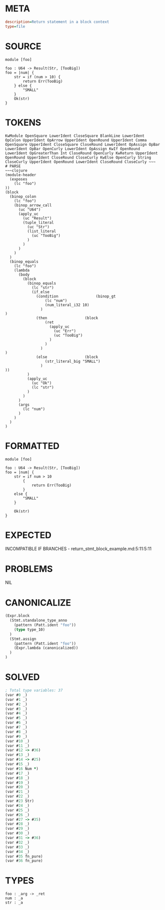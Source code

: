 # META
~~~ini
description=Return statement in a block context
type=file
~~~
# SOURCE
~~~roc
module [foo]

foo : U64 -> Result(Str, [TooBig])
foo = |num| {
    str = if (num > 10) {
        return Err(TooBig)
    } else {
        "SMALL"
    }
    Ok(str)
}
~~~
# TOKENS
~~~text
KwModule OpenSquare LowerIdent CloseSquare BlankLine LowerIdent OpColon UpperIdent OpArrow UpperIdent OpenRound UpperIdent Comma OpenSquare UpperIdent CloseSquare CloseRound LowerIdent OpAssign OpBar LowerIdent OpBar OpenCurly LowerIdent OpAssign KwIf OpenRound LowerIdent OpGreaterThan Int CloseRound OpenCurly KwReturn UpperIdent OpenRound UpperIdent CloseRound CloseCurly KwElse OpenCurly String CloseCurly UpperIdent OpenRound LowerIdent CloseRound CloseCurly ~~~
# PARSE
~~~clojure
(module-header
  (exposes
    (lc "foo")
))
(block
  (binop_colon
    (lc "foo")
    (binop_arrow_call
      (uc "U64")
      (apply_uc
        (uc "Result")
        (tuple_literal
          (uc "Str")
          (list_literal
            (uc "TooBig")
          )
        )
      )
    )
  )
  (binop_equals
    (lc "foo")
    (lambda
      (body
        (block
          (binop_equals
            (lc "str")
            (if_else
              (condition                 (binop_gt
                  (lc "num")
                  (num_literal_i32 10)
                )
)
              (then                 (block
                  (ret
                    (apply_uc
                      (uc "Err")
                      (uc "TooBig")
                    )
                  )
                )
)
              (else                 (block
                  (str_literal_big "SMALL")
                )
))
          )
          (apply_uc
            (uc "Ok")
            (lc "str")
          )
        )
      )
      (args
        (lc "num")
      )
    )
  )
)
~~~
# FORMATTED
~~~roc
module [foo]

foo : U64 -> Result(Str, [TooBig])
foo = |num| {
	str = if num > 10
		{
			return Err(TooBig)
		}
	else {
		"SMALL"
	}

	Ok(str)
}
~~~
# EXPECTED
INCOMPATIBLE IF BRANCHES - return_stmt_block_example.md:5:11:5:11
# PROBLEMS
NIL
# CANONICALIZE
~~~clojure
(Expr.block
  (Stmt.standalone_type_anno
    (pattern (Patt.ident "foo"))
    (type type_10)
  )
  (Stmt.assign
    (pattern (Patt.ident "foo"))
    (Expr.lambda (canonicalized))
  )
)
~~~
# SOLVED
~~~clojure
; Total type variables: 37
(var #0 _)
(var #1 _)
(var #2 _)
(var #3 _)
(var #4 _)
(var #5 _)
(var #6 _)
(var #7 _)
(var #8 _)
(var #9 _)
(var #10 _)
(var #11 _)
(var #12 -> #36)
(var #13 _)
(var #14 -> #25)
(var #15 _)
(var #16 Num *)
(var #17 _)
(var #18 _)
(var #19 _)
(var #20 _)
(var #21 _)
(var #22 _)
(var #23 Str)
(var #24 _)
(var #25 _)
(var #26 _)
(var #27 -> #35)
(var #28 _)
(var #29 _)
(var #30 _)
(var #31 -> #36)
(var #32 _)
(var #33 _)
(var #34 _)
(var #35 fn_pure)
(var #36 fn_pure)
~~~
# TYPES
~~~roc
foo : _arg -> _ret
num : _a
str : _a
~~~
